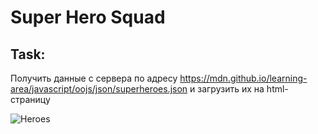 # Super Hero Squad

## Task:
Получить данные с сервера по адресу https://mdn.github.io/learning-area/javascript/oojs/json/superheroes.json
и загрузить их на html-страницу

![Heroes](https://github.com/youngandinnocent/hexlet-assignment/tree/master/DOMapi/heroes/heroes.png)

